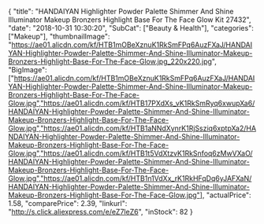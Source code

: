 {
	"title": "HANDAIYAN Highlighter Powder Palette Shimmer And Shine Illuminator Makeup Bronzers Highlight Base For The Face Glow Kit  27432",
	"date": "2018-10-31 10:30:20",
	"SubCat": ["Beauty & Health"],
	"categories": ["Makeup"],
	"thumbnailImage": "https://ae01.alicdn.com/kf/HTB1mOBeXznuK1RkSmFPq6AuzFXaJ/HANDAIYAN-Highlighter-Powder-Palette-Shimmer-And-Shine-Illuminator-Makeup-Bronzers-Highlight-Base-For-The-Face-Glow.jpg_220x220.jpg",
	"BigImage": ["https://ae01.alicdn.com/kf/HTB1mOBeXznuK1RkSmFPq6AuzFXaJ/HANDAIYAN-Highlighter-Powder-Palette-Shimmer-And-Shine-Illuminator-Makeup-Bronzers-Highlight-Base-For-The-Face-Glow.jpg","https://ae01.alicdn.com/kf/HTB17PXdXs_vK1RkSmRyq6xwupXa6/HANDAIYAN-Highlighter-Powder-Palette-Shimmer-And-Shine-Illuminator-Makeup-Bronzers-Highlight-Base-For-The-Face-Glow.jpg","https://ae01.alicdn.com/kf/HTB1aNNdXynrK1RjSsziq6xptpXa2/HANDAIYAN-Highlighter-Powder-Palette-Shimmer-And-Shine-Illuminator-Makeup-Bronzers-Highlight-Base-For-The-Face-Glow.jpg","https://ae01.alicdn.com/kf/HTB1t5VdXtzvK1RkSnfoq6zMwVXaO/HANDAIYAN-Highlighter-Powder-Palette-Shimmer-And-Shine-Illuminator-Makeup-Bronzers-Highlight-Base-For-The-Face-Glow.jpg","https://ae01.alicdn.com/kf/HTB1n1VdXx_rK1RkHFqDq6yJAFXaN/HANDAIYAN-Highlighter-Powder-Palette-Shimmer-And-Shine-Illuminator-Makeup-Bronzers-Highlight-Base-For-The-Face-Glow.jpg"],
	"actualPrice": 1.58,
	"comparePrice": 2.39,
	"linkurl": "http://s.click.aliexpress.com/e/eZ7leZ6",
	"inStock": 82
}

